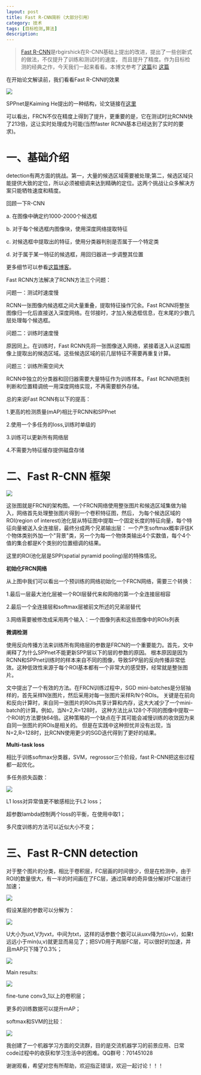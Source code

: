 ```yaml
---
layout: post
title: Fast R-CNN简析（大部分引用）
category: 技术
tags: [目标检测,算法]
description: 
---
```


> [Fast R-CNN](https://arxiv.org/abs/1504.08083)是rbgirshick在R-CNN基础上提出的改进，提出了一些创新式的做法，不仅提升了训练和测试时的速度，
而且提升了精度。作为目标检测的经典之作，今天我们一起来看看。本博文参考了[这篇](http://lib.csdn.net/article/aiframework/50145)和
[这篇](https://www.waitig.com/fast-r-cnn%e8%a7%a3%e8%af%bb.html)

在开始论文解读前，我们看看Fast R-CNN的效果

![](/assets/img/Objective/FRCNN1.png)

SPPnet是Kaiming He提出的一种结构，论文链接在[这里](https://arxiv.org/abs/1406.4729)

可以看出，FRCN不仅在精度上得到了提升，更重要的是，它在测试时比RCNN快了213倍，这让实时处理成为可能(当然faster RCNN基本已经达到了实时的要求)。

# 一、基础介绍 #

detection有两方面的挑战。第一，大量的候选区域需要被处理;第二，候选区域只能提供大致的定位，所以必须被细调来达到精确的定位。这两个挑战让众多解决方案只能牺牲速度和精度。

回顾一下R-CNN

a. 在图像中确定约1000-2000个候选框

b. 对于每个候选框内图像块，使用深度网络提取特征

c. 对候选框中提取出的特征，使用分类器判别是否属于一个特定类

d. 对于属于某一特征的候选框，用回归器进一步调整其位置

更多细节可以参看[这篇博客](http://www.twistedwg.com/2018/03/06/RCNN.html)。

Fast RCNN方法解决了RCNN方法三个问题：

问题一：测试时速度慢

RCNN一张图像内候选框之间大量重叠，提取特征操作冗余。Fast RCNN将整张图像归一化后直接送入深度网络。在邻接时，才加入候选框信息，在末尾的少数几层处理每个候选框。

问题二：训练时速度慢

原因同上。在训练时，Fast RCNN先将一张图像送入网络，紧接着送入从这幅图像上提取出的候选区域。这些候选区域的前几层特征不需要再重复计算。

问题三：训练所需空间大

RCNN中独立的分类器和回归器需要大量特征作为训练样本。Fast RCNN把类别判断和位置精调统一用深度网络实现，不再需要额外存储。

总的来说Fast RCNN有以下的提高：

1.更高的检测质量(mAP)相比于RCNN和SPPnet

2.使用一个多任务的loss,训练时单级的

3.训练可以更新所有网络层

4.不需要为特征缓存提供磁盘存储

# 二、Fast R-CNN 框架 #

![](/assets/img/Objective/FRCNN2.png)

这张图就是FRCN的架构图。一个FRCN网络使用整张图片和候选区域集做为输入，网络首先处理整张图片得到一个卷积特征图，然后，
为每个候选区域的ROI(region of interest)池化层从特征图中提取一个固定长度的特征向量，每个特征向量被送入全连接层，最终分成两个兄弟输出层：
一个产生softmax概率评估K个物体类别外加一个"背景"类，另一个为每一个物体类输出4个实数值，每个4个值的集合都是K个类别的位置细调的结果。

这里的ROI池化层是SPP(spatial pyramid pooling)层的特殊情况。

**初始化FRCN网络**

从上图中我们可以看出一个预训练的网络初始化一个FRCN网络，需要三个转换：

1.最后一层最大池化层被一个ROI层替代来和网络的第一个全连接层相容

2.最后一个全连接层和softmax层被前文所述的兄弟层替代

3.网络需要被修改成采用两个输入：一个图像列表和这些图像中的ROIs列表

**微调检测**

使用反向传播方法来训练所有网络层的参数是FRCN的一个重要能力。首先，文中阐释了为什么SPPnet不能更新SPP层以下的层的参数的原因。
根本原因是因为RCNN和SPPnet训练时的样本来自不同的图像，导致SPP层的反向传播非常低效。这种低效性来源于每个ROI基本都有一个非常大的感受野，经常就是整张图片。

文中提出了一个有效的方法。在FRCN训练过程中，SGD mini-batches是分层抽样的，首先采样N张图片，然后采用对每一张图片采样R/N个ROIs。
关键是在前向和反向计算时，来自同一张图片的ROIs共享计算和内存，这大大减少了一个mini-batch的计算。例如，当N=2,R=128时，
这种方法比从128个不同的图像中提取一个ROI的方法要快64倍。这种策略的一个缺点在于其可能会减慢训练的收敛因为来自同一张图片的ROIs是相关的。
但是在实践中这种担忧并没有出现，当N=2,R=128时，比RCNN使用更少的SGD迭代得到了更好的结果。

**Multi-task loss**

相比于训练softmax分类器，SVM，regrossor三个阶段，fast R-CNN把这些过程都一起优化。

多任务损失函数：

![](/assets/img/Objective/FRCNN3.png)

L1 loss对异常值更不敏感相比于L2 loss；

超参数lambda控制两个loss的平衡，在使用中取1；

多尺度训练的方法可以近似大小不变；

# 三、Fast R-CNN detection #

对于整个图片的分类，相比于卷积层，FC层画的时间很少，但是在检测中，由于ROI的数量很大，有一半的时间画在了FC层，通过简单的奇异值分解对FC层进行加速；

![](/assets/img/Objective/FRCNN4.png)

假设某层的参数可以分解为：

![](/assets/img/Objective/FRCNN5.png)

U大小为uxt,V为vxt，中间为txt，这样的话参数个数可以从uxv降为t(u+v)，如果t远远小于min(u,v)就更显而易见了；把SVD用于两层FC层，可以很好的加速，并且mAP只下降了0.3%；

![](/assets/img/Objective/FRCNN6.png)

Main results:

![](/assets/img/Objective/FRCNN7.png)

fine-tune conv3_1以上的卷积层；

更多的训练数据可以提升mAP；

softmax和SVM的比较：

![](/assets/img/Objective/FRCNN8.png)

我创建了一个机器学习方面的交流群，目的是交流机器学习的前景应用、日常code过程中的收获和学习生活中的困难。QQ群号：701451028

谢谢观看，希望对您有所帮助，欢迎指正错误，欢迎一起讨论！！！